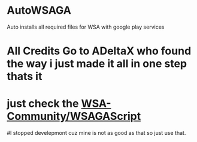 # AutoWSAGA
Auto installs all required files for WSA with google play services
# All Credits Go to ADeltaX who found the way i just made it all in one step thats it
# just check the <a href="https://github.com/WSA-Community/WSAGAScript"> WSA-Community/WSAGAScript </a>
#I stopped develepmont cuz mine is not as good as that so just use that.
